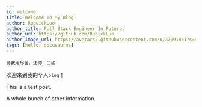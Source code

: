 ```yaml
---
id: welcome
title: Welcome To My Blog!
author: RubuickLuo
author_title: Full Stack Engineer In Future.
author_url: https://github.com/RubickLuo
author_image_url: https://avatars2.githubusercontent.com/u/37091851?s=460&u=e40dc2d7c599eb8e32d86dad3a9a20c388f30b3b&v=4
tags: [hello, docusaurus]
---
```


`待我走尽苦，还你一口甜`

欢迎来到我的个人`blog`！

<!--truncate-->

This is a test post.

A whole bunch of other information.
